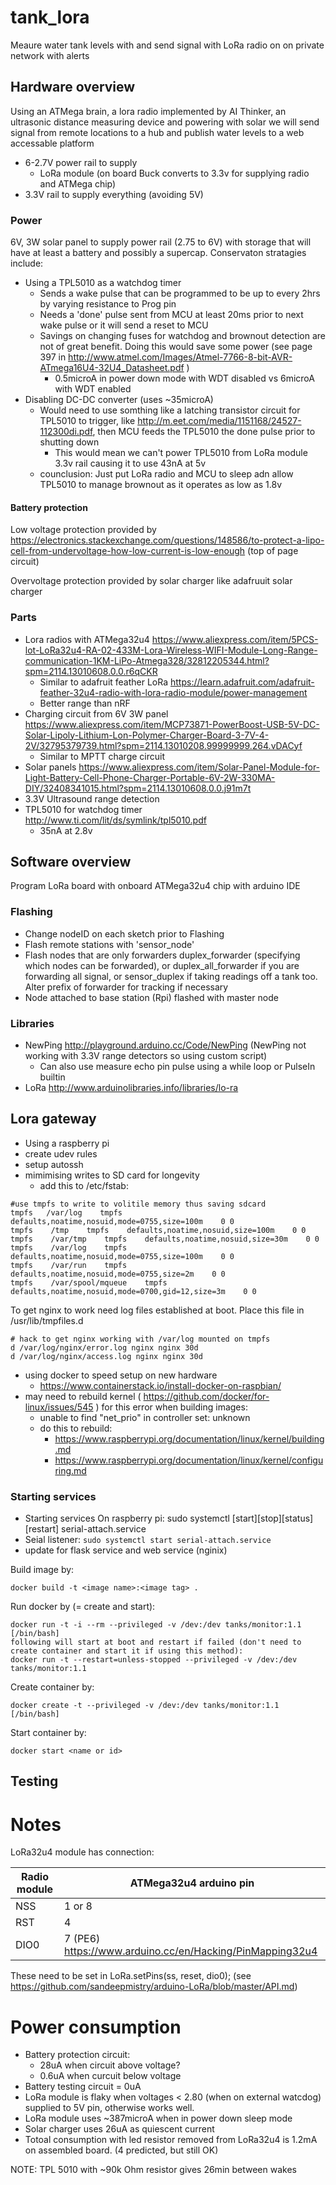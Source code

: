# tank_lora
Meaure water tank levels with and send signal with LoRa radio on on private network with alerts

## Hardware overview
Using an ATMega brain, a lora radio implemented by AI Thinker, an ultrasonic distance measuring device and powering with solar we will send signal from remote locations to a hub and publish water levels to a web accessable platform
* 6-2.7V power rail to supply
   * LoRa module (on board Buck converts to 3.3v for supplying radio and ATMega chip)
 * 3.3V rail to supply everything (avoiding 5V)

### Power
6V, 3W solar panel to supply power rail (2.75 to 6V) with storage that will have at least a battery and possibly a supercap. Conservaton stratagies include:
* Using a TPL5010 as a watchdog timer
   * Sends a wake pulse that can be programmed to be up to every 2hrs by varying resistance to Prog pin
   * Needs a 'done' pulse sent from MCU at least 20ms prior to next wake pulse or it will send a reset to MCU
   * Savings on changing fuses for watchdog and brownout detection are not of great benefit. Doing this would save some power (see page 397 in http://www.atmel.com/Images/Atmel-7766-8-bit-AVR-ATmega16U4-32U4_Datasheet.pdf )
      * 0.5microA in power down mode with WDT disabled vs 6microA with WDT enabled
* Disabling DC-DC converter (uses ~35microA)
   *  Would need to use somthing like a latching transistor circuit for TPL5010 to trigger, like http://m.eet.com/media/1151168/24527-112300di.pdf, then MCU feeds the TPL5010 the done pulse prior to shutting down
      * This would mean we can't power TPL5010 from LoRa module 3.3v rail causing it to use 43nA at 5v
   * counclusion: Just put LoRa radio and MCU to sleep adn allow TPL5010 to manage brownout as it operates as low as 1.8v

#### Battery protection
Low voltage protection provided by https://electronics.stackexchange.com/questions/148586/to-protect-a-lipo-cell-from-undervoltage-how-low-current-is-low-enough (top of page circuit)

Overvoltage protection provided by solar charger like adafruuit solar charger

### Parts
* Lora radios with ATMega32u4 https://www.aliexpress.com/item/5PCS-lot-LoRa32u4-RA-02-433M-Lora-Wireless-WIFI-Module-Long-Range-communication-1KM-LiPo-Atmega328/32812205344.html?spm=2114.13010608.0.0.r6qCKR
   * Similar to adafruit feather LoRa https://learn.adafruit.com/adafruit-feather-32u4-radio-with-lora-radio-module/power-management
   * Better range than nRF
* Charging circuit from 6V 3W panel https://www.aliexpress.com/item/MCP73871-PowerBoost-USB-5V-DC-Solar-Lipoly-Lithium-Lon-Polymer-Charger-Board-3-7V-4-2V/32795379739.html?spm=2114.13010208.99999999.264.vDACyf
   * Similar to MPTT charge circuit
* Solar panels https://www.aliexpress.com/item/Solar-Panel-Module-for-Light-Battery-Cell-Phone-Charger-Portable-6V-2W-330MA-DIY/32408341015.html?spm=2114.13010608.0.0.j91m7t
* 3.3V Ultrasound range detection
* TPL5010 for watchdog timer http://www.ti.com/lit/ds/symlink/tpl5010.pdf
   * 35nA at 2.8v

## Software overview

Program LoRa board with onboard ATMega32u4 chip with arduino IDE

### Flashing

* Change nodeID on each sketch prior to Flashing
* Flash remote stations with 'sensor_node'
* Flash nodes that are only forwarders duplex_forwarder (specifying which nodes can be forwarded), or duplex_all_forwarder if you are forwarding all signal, or sensor_duplex if taking readings off a tank too. Alter prefix of forwarder for tracking if necessary
* Node attached to base station (Rpi) flashed with master node

### Libraries
* NewPing http://playground.arduino.cc/Code/NewPing (NewPing not working with 3.3V range detectors so using custom script)
   * Can also use measure echo pin pulse using a while loop or PulseIn builtin
* LoRa http://www.arduinolibraries.info/libraries/lo-ra

## Lora gateway
* Using a raspberry pi
* create udev rules
* setup autossh
* mimimising writes to SD card for longevity
   * add this to /etc/fstab:

```
#use tmpfs to write to volitile memory thus saving sdcard
tmpfs   /var/log    tmpfs    defaults,noatime,nosuid,mode=0755,size=100m    0 0
tmpfs    /tmp    tmpfs    defaults,noatime,nosuid,size=100m    0 0
tmpfs    /var/tmp    tmpfs    defaults,noatime,nosuid,size=30m    0 0
tmpfs    /var/log    tmpfs    defaults,noatime,nosuid,mode=0755,size=100m    0 0
tmpfs    /var/run    tmpfs    defaults,noatime,nosuid,mode=0755,size=2m    0 0
tmpfs    /var/spool/mqueue    tmpfs    defaults,noatime,nosuid,mode=0700,gid=12,size=3m    0 0

```

To get nginx to work need log files established at boot. Place this file in /usr/lib/tmpfiles.d

```
# hack to get nginx working with /var/log mounted on tmpfs
d /var/log/nginx/error.log nginx nginx 30d
d /var/log/nginx/access.log nginx nginx 30d
```

* using docker to speed setup on new hardware
   * https://www.containerstack.io/install-docker-on-raspbian/
* may need to rebuild kernel ( https://github.com/docker/for-linux/issues/545 ) for this error when building images:
   * unable to find "net_prio" in controller set: unknown
   * do this to rebuild:
      * https://www.raspberrypi.org/documentation/linux/kernel/building.md
      * https://www.raspberrypi.org/documentation/linux/kernel/configuring.md


### Starting services

* Starting services
 On raspberry pi: sudo systemctl [start][stop][status][restart] serial-attach.service
* Seial listener: `sudo systemctl start serial-attach.service`
* update for flask service and web service (nginix)

Build image by:

```
docker build -t <image name>:<image tag> .
```

Run docker by (= create and start):

```
docker run -t -i --rm --privileged -v /dev:/dev tanks/monitor:1.1 [/bin/bash]
following will start at boot and restart if failed (don't need to create container and start it if using this method):
docker run -t --restart=unless-stopped --privileged -v /dev:/dev tanks/monitor:1.1
```

Create container by:

```
docker create -t --privileged -v /dev:/dev tanks/monitor:1.1 [/bin/bash]
```

Start container by:

```
docker start <name or id>

```

## Testing

# Notes
LoRa32u4 module has connection:

Radio module | ATMega32u4 arduino pin
--- | ---
NSS |   1 or 8
RST |   4
DIO0 | 7 (PE6) https://www.arduino.cc/en/Hacking/PinMapping32u4  

These need to be set in LoRa.setPins(ss, reset, dio0); (see https://github.com/sandeepmistry/arduino-LoRa/blob/master/API.md)

# Power consumption
* Battery protection circuit:
   * 28uA when circuit above voltage?
   * 0.6uA when curcuit below voltage
* Battery testing circuit = 0uA
* LoRa module is flaky when voltages < 2.80 (when on external watcdog) supplied to 5V pin, otherwise works well.
* LoRa module uses ~387microA when in power down sleep mode
* Solar charger uses 26uA as quiescent current
* Totoal consumption with led resistor removed from LoRa32u4 is 1.2mA on assembled board. (4 predicted, but still OK)

NOTE: TPL 5010 with ~90k Ohm resistor gives 26min between wakes
